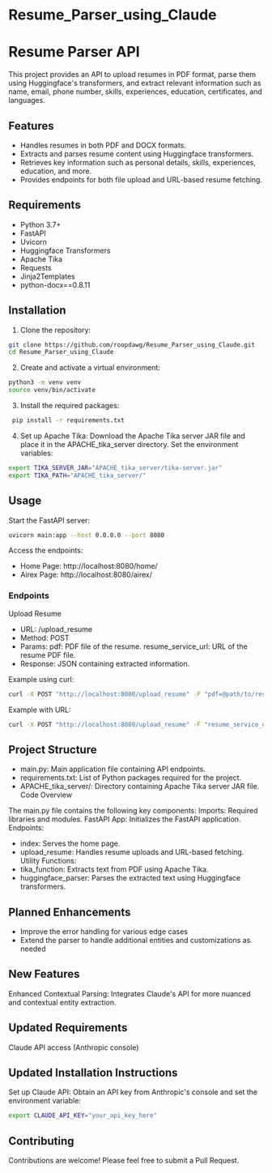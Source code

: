 # Resume_Parser_using_Claude


# Resume Parser API

This project provides an API to upload resumes in PDF format, parse them using Huggingface's transformers, and extract relevant information such as name, email, phone number, skills, experiences, education, certificates, and languages.

## Features

- Handles resumes in both PDF and DOCX formats.
- Extracts and parses resume content using Huggingface transformers.
- Retrieves key information such as personal details, skills, experiences, education, and more.
- Provides endpoints for both file upload and URL-based resume fetching.

## Requirements

- Python 3.7+
- FastAPI
- Uvicorn
- Huggingface Transformers
- Apache Tika
- Requests
- Jinja2Templates
- python-docx==0.8.11

## Installation

1. Clone the repository:

```bash
git clone https://github.com/roopdawg/Resume_Parser_using_Claude.git
cd Resume_Parser_using_Claude

```
2. Create and activate a virtual environment:

```bash
python3 -m venv venv
source venv/bin/activate
```

3. Install the required packages:
```bash
 pip install -r requirements.txt
```


4. Set up Apache Tika:
Download the Apache Tika server JAR file and place it in the APACHE_tika_server directory. Set the environment variables:
```bash
export TIKA_SERVER_JAR="APACHE_tika_server/tika-server.jar"
export TIKA_PATH="APACHE_tika_server/"
```


## Usage

Start the FastAPI server:
```bash
uvicorn main:app --host 0.0.0.0 --port 8080
```

Access the endpoints:
- Home Page: http://localhost:8080/home/
- Airex Page: http://localhost:8080/airex/

### Endpoints

Upload Resume
- URL: /upload_resume
- Method: POST
- Params:
  pdf: PDF file of the resume.
  resume_service_url: URL of the resume PDF file.
- Response: JSON containing extracted information.

Example using curl:
```bash
curl -X POST "http://localhost:8080/upload_resume" -F "pdf=@path/to/resume.pdf"
```

Example with URL:

```bash
curl -X POST "http://localhost:8080/upload_resume" -F "resume_service_url=http://example.com/resume.pdf"
```

## Project Structure
- main.py: Main application file containing API endpoints.
- requirements.txt: List of Python packages required for the project.
- APACHE_tika_server/: Directory containing Apache Tika server JAR file.
Code Overview

The main.py file contains the following key components:
Imports: Required libraries and modules.
FastAPI App: Initializes the FastAPI application.
Endpoints:
- index: Serves the home page.
- upload_resume: Handles resume uploads and URL-based fetching.
Utility Functions:
- tika_function: Extracts text from PDF using Apache Tika.
- huggingface_parser: Parses the extracted text using Huggingface transformers.

## Planned Enhancements
- Improve the error handling for various edge cases
- Extend the parser to handle additional entities and customizations as needed

## New Features
Enhanced Contextual Parsing: Integrates Claude's API for more nuanced and contextual entity extraction.

## Updated Requirements
Claude API access (Anthropic console)

## Updated Installation Instructions
Set up Claude API: Obtain an API key from Anthropic's console and set the environment variable:
```bash
export CLAUDE_API_KEY="your_api_key_here"
```


## Contributing
Contributions are welcome! Please feel free to submit a Pull Request.




